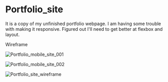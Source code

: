 
# Portfolio_site
It is a copy of my unfinished portfolio webpage. I am having some trouble with making it responsive. Figured out I'll need to get better at flexbox and layout. 

Wireframe

![Portfolio_mobile_site_001](https://user-images.githubusercontent.com/82267250/127781846-9d0ed89c-65c5-4211-8531-656350a3db4f.png)

![Portfolio_mobile_site_002](https://user-images.githubusercontent.com/82267250/127781848-b1f0be58-8731-45d1-a275-bbd1f4138e57.png)

![Portfolio_site_wireframe](https://user-images.githubusercontent.com/82267250/127781914-cacc8bda-df5d-4b7f-a4ef-da7ba1bfcccc.png)
